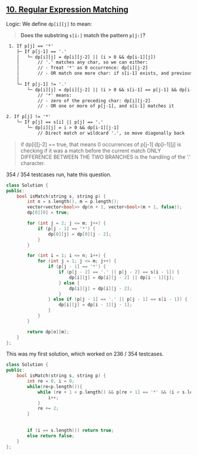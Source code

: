 ## [10. Regular Expression Matching](https://leetcode.com/problems/regular-expression-matching/)

Logic: We define `dp[i][j]` to mean:
> **Does the substring `s[i:]` match the pattern `p[j:]`?** 
```txt
 1. If p[j] == '*'
    ├─ If p[j-1] == '.'
    │   └─ dp[i][j] = dp[i][j-2] || (i > 0 && dp[i-1][j])
    │       // '.' matches any char, so we can either:
    │       // - Treat '*' as 0 occurrence: dp[i][j-2]
    │       // - OR match one more char: if s[i-1] exists, and previous match dp[i-1][j]
    │
    └─ If p[j-1] != '.'
        └─ dp[i][j] = dp[i][j-2] || (i > 0 && s[i-1] == p[j-1] && dp[i-1][j])
            // '*' means:
            // - zero of the preceding char: dp[i][j-2]
            // - OR one or more of p[j-1], and s[i-1] matches it

2. If p[j] != '*'
    └─ If p[j] == s[i] || p[j] == '.'
        └─ dp[i][j] = i > 0 && dp[i-1][j-1]
            // Direct match or wildcard '.', so move diagonally back
```



> if dp[i][j-2] == true, that means 0 occurrences of p[j-1]
> dp[i-1][j] is checking if it was a match before the current match
> ONLY DIFFERENCE BETWEEN THE TWO BRANCHES is the handling of the '.' character.


354 / 354 testcases run, hate this question.
```cpp
class Solution {
public:
    bool isMatch(string s, string p) {
        int n = s.length(), m = p.length();
        vector<vector<bool>> dp(n + 1, vector<bool>(m + 1, false));
        dp[0][0] = true;

        for (int j = 2; j <= m; j++) {
            if (p[j - 1] == '*') {
                dp[0][j] = dp[0][j - 2];
            }
        }

        for (int i = 1; i <= n; i++) {
            for (int j = 1; j <= m; j++) {
                if (p[j - 1] == '*') {
                    if (p[j - 2] == '.' || p[j - 2] == s[i - 1]) {
                        dp[i][j] = dp[i][j - 2] || dp[i - 1][j];
                    } else {
                        dp[i][j] = dp[i][j - 2];
                    }
                } else if (p[j - 1] == '.' || p[j - 1] == s[i - 1]) {
                    dp[i][j] = dp[i - 1][j - 1];
                }
            }
        }

        return dp[n][m];
    }
};

```

This was my first solution, which worked on 236 / 354 testcases. 

```cpp
class Solution {
public:
    bool isMatch(string s, string p) {
        int re = 0, i = 0;
        while(re<p.length()){
            while (re + 1 < p.length() && p[re + 1] == '*' && (i < s.length() && (s[i] == p[re] || p[re] == '.'))) {
                i++;
            }
            re += 2;
        }
        
        
        if (i == s.length()) return true;
        else return false;
    }
};
```
